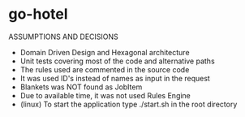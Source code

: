 # go-hotel

ASSUMPTIONS AND DECISIONS
- Domain Driven Design and Hexagonal architecture
- Unit tests covering most of the code and alternative paths
- The rules used are commented in the source code
- It was used ID's instead of names as input in the request
- Blankets was NOT found as JobItem
- Due to available time, it was not used Rules Engine
- (linux) To start the application type ./start.sh in the root directory
